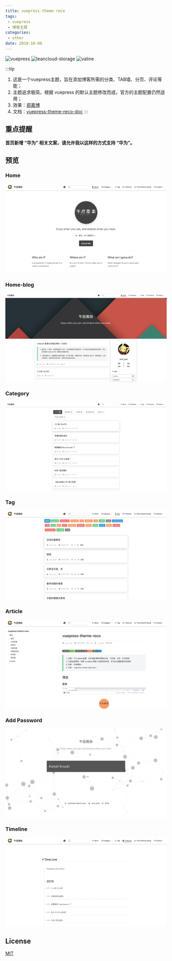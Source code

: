```yaml
---
title: vuepress-theme-reco
tags:
 - vuepress
 - 博客主题
categories: 
 - other
date: 2018-10-08
---
```


![vuepress](https://img.shields.io/badge/vuepress-0.14.8-brightgreen.svg)
![leancloud-storage](https://img.shields.io/badge/leancloud--storage-3.10.1-orange.svg)
![valine](https://img.shields.io/badge/valine-1.3.4-blue.svg)


:::tip
1. 这是一个vuepress主题，旨在添加博客所需的分类、TAB墙、分页、评论等能；<br>
2. 主题追求极简，根据 vuepress 的默认主题修改而成，官方的主题配置仍然适用；<br>
3. 效果：[郑嘉博](https://www.recoluan.com)  <br>
4. 文档：[vuepress-theme-reco-doc](https://vuepress-theme-reco.recoluan.com)
:::

<!-- more -->

## 重点提醒

**首页新增 “华为” 相关文案，请允许我以这样的方式支持 “华为”。**

## 预览

### Home
![home.png](../../images/1.png)

### Home-blog
![home.png](../../images/1-2.png)


### Category
![category.png](../../images/2.png)


### Tag
![tag.png](../../images/3.png)


### Article
![article.png](../../images/4.png)

### Add Password

![password.png](../../images/5.png)

### Timeline

![timeline.png](../../images/6.png)


## License
[MIT](https://github.com/recoluan/vuepress-theme-reco/blob/master/LICENSE)